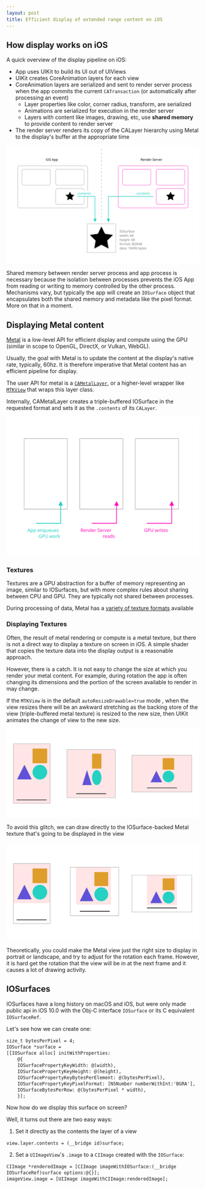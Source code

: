 ```yaml
---
layout: post
title: Efficient display of extended range content on iOS
---
```


## How display works on iOS

A quick overview of the display pipeline on iOS:

- App uses UIKit to build its UI out of UIViews
- UIKit creates CoreAnimation layers for each view
- CoreAnimation layers are serialized and sent to render server process when the app commits the current `CATransaction` (or automatically after processing an event)
  - Layer properties like color, corner radius, transform, are serialized
  - Animations are serialized for execution in the render server
  - Layers with content like images, drawing, etc, use **shared memory** to provide content to render server
- The render server renders its copy of the CALayer hierarchy using Metal to the display's buffer at the appropriate time

<img src="images/extended-range-iosurfaces/layer-tree.svg" alt="A diagram shows two parallel layers trees, one in the iOS app and one in the Render Server. Inside of each there is a box with a Star shape, representing a layer. Arrows emit from both boxes point at the shared IOSurface below, each labelled .content .">

Shared memory between render server process and app process is necessary because the isolation between processes prevents the iOS App from reading or writing to memory controlled by the other process. Mechanisms vary, but typically the app will create an `IOSurface` object that encapsulates both the shared memory and metadata like the pixel format. More on that in a moment.

## Displaying Metal content

[Metal](https://developer.apple.com/metal/sample-code/) is a low-level API for efficient display and compute using the GPU (similar in scope to OpenGL, DirectX, or Vulkan, WebGL).

Usually, the goal with Metal is to update the content at the display's native rate, typically, 60hz. It is therefore imperative that Metal content has an efficient pipeline for display.

The user API for metal is a [`CAMetalLayer`](https://developer.apple.com/documentation/quartzcore/cametallayer), or a higher-level wrapper like [`MTKView`](https://developer.apple.com/documentation/metalkit/mtkview) that wraps this layer class.

Internally, CAMetalLayer creates a triple-buffered IOSurface in the requested format and sets it as the `.contents` of its `CALayer`.

<img src="images/extended-range-iosurfaces/triple-buffered.svg" alt="The first buffer: App enqueues work, the second buffer: Render server reads, the third buffer: GPU writes.">

### Textures

Textures are a GPU abstraction for a buffer of memory representing an image, similar to IOSurfaces, but with more complex rules about sharing between CPU and GPU. They are typically not shared between processes.

During processing of data, Metal has a [variety of texture formats](https://developer.apple.com/documentation/metal/mtlpixelformat) available

### Displaying Textures

Often, the result of metal rendering or compute is a metal texture, but there is not a direct way to display a texture on screen in iOS. A simple shader that copies the texture data into the display output is a reasonable approach.

However, there is a catch. It is not easy to change the size at which you render your metal content. For example, during rotation the app is often changing its dimensions and the portion of the screen available to render in may change.

If the `MTKView` is in the default `autoResizeDrawable=true` mode , when the view resizes there will be an awkward stretching as the backing store of the view (triple-buffered metal texture) is resized to the new size, then UIKit animates the change of view to the new size.

<img src="images/extended-range-iosurfaces/awkward-rotation.svg">

To avoid this glitch, we can draw directly to the IOSurface-backed Metal texture that's going to be displayed in the view

<img src="images/extended-range-iosurfaces/nice-rotation.svg">

Theoretically, you could make the Metal view just the right size to display in portrait or landscape, and try to adjust for the rotation each frame. However, it is hard get the rotation that the view will be in at the next frame and it causes a lot of drawing activity.

## IOSurfaces

IOSurfaces have a long history on macOS and iOS, but were only made public api in iOS 10.0 with the Obj-C interface `IOSurface` or its C equivalent `IOSurfaceRef`.

Let's see how we can create one:

```objc
size_t bytesPerPixel = 4;
IOSurface *surface =
[[IOSurface alloc] initWithProperties:
    @{
    IOSurfacePropertyKeyWidth: @(width),
    IOSurfacePropertyKeyHeight: @(height),
    IOSurfacePropertyKeyBytesPerElement: @(bytesPerPixel),
    IOSurfacePropertyKeyPixelFormat: [NSNumber numberWithInt:'BGRA'],
    IOSurfaceBytesPerRow: @(bytesPerPixel * width),
    }];
```

Now how do we display this surface on screen?

Well, it turns out there are two easy ways:

1. Set it directly as the contents the layer of a view

```objc
view.layer.contents = (__bridge id)surface;
```

2. Set a `UIImageView`'s `.image` to a `CIImage` created with the `IOSurface`:

```objc
CIImage *renderedImage = [CIImage imageWithIOSurface:(__bridge IOSurfaceRef)surface options:@{}];
imageView.image = [UIImage imageWithCIImage:renderedImage];
```
